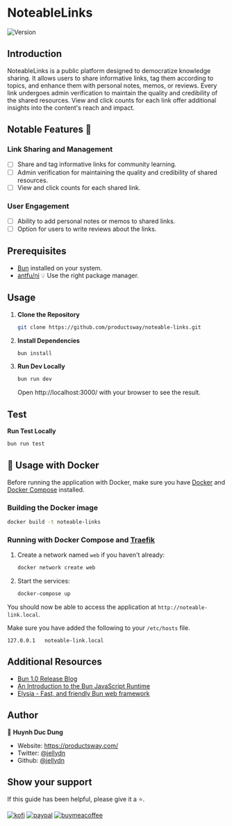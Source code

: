 # NoteableLinks

![Version](https://img.shields.io/badge/version-1.0.50-blue.svg?cacheSeconds=2592000)

## Introduction

NoteableLinks is a public platform designed to democratize knowledge sharing. It allows users to share informative links, tag them according to topics, and enhance them with personal notes, memos, or reviews. Every link undergoes admin verification to maintain the quality and credibility of the shared resources. View and click counts for each link offer additional insights into the content's reach and impact.

## Notable Features 🌟

### Link Sharing and Management
- [ ] Share and tag informative links for community learning.
- [ ] Admin verification for maintaining the quality and credibility of shared resources.
- [ ] View and click counts for each shared link.

### User Engagement
- [ ] Ability to add personal notes or memos to shared links.
- [ ] Option for users to write reviews about the links.

## Prerequisites

- [Bun](https://bun.sh/) installed on your system.
- [antfu/ni](https://github.com/antfu/ni) 💡 Use the right package manager.

## Usage

1. **Clone the Repository**

   ```bash
   git clone https://github.com/productsway/noteable-links.git
   ```

2. **Install Dependencies**

   ```bash
   bun install
   ```

3. **Run Dev Locally**
   ```bash
   bun run dev
   ```
   Open http://localhost:3000/ with your browser to see the result.

## Test

**Run Test Locally**

```bash
bun run test
```
## 🚀 Usage with Docker

Before running the application with Docker, make sure you have [Docker](https://orbstack.dev) and [Docker Compose](https://docs.docker.com/compose/install/) installed.

### Building the Docker image

```bash
docker build -t noteable-links
```

### Running with Docker Compose and [Traefik](https://github.com/traefik/traefik/)

1. Create a network named `web` if you haven't already:

   ```bash
   docker network create web
   ```

2. Start the services:

   ```bash
   docker-compose up
   ```

You should now be able to access the application at `http://noteable-link.local`.

Make sure you have added the following to your `/etc/hosts` file.

```
127.0.0.1 	noteable-link.local
```
## Additional Resources

- [Bun 1.0 Release Blog](https://bun.sh/blog/bun-v1.0)
- [An Introduction to the Bun JavaScript Runtime](https://www.sitepoint.com/bun-javascript-runtime-introduction/)
- [Elysia - Fast, and friendly Bun web framework](https://elysiajs.com/)

## Author

👤 **Huynh Duc Dung**

- Website: https://productsway.com/
- Twitter: [@jellydn](https://twitter.com/jellydn)
- Github: [@jellydn](https://github.com/jellydn)

## Show your support

If this guide has been helpful, please give it a ⭐️.

[![kofi](https://img.shields.io/badge/Ko--fi-F16061?style=for-the-badge&logo=ko-fi&logoColor=white)](https://ko-fi.com/dunghd)
[![paypal](https://img.shields.io/badge/PayPal-00457C?style=for-the-badge&logo=paypal&logoColor=white)](https://paypal.me/dunghd)
[![buymeacoffee](https://img.shields.io/badge/Buy_Me_A_Coffee-FFDD00?style=for-the-badge&logo=buy-me-a-coffee&logoColor=black)](https://www.buymeacoffee.com/dunghd)
